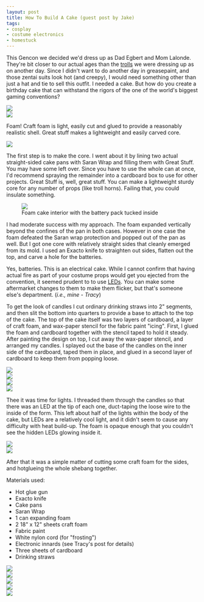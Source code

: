 ```yaml
---
layout: post
title: How To Build A Cake (guest post by Jake)
tags:
- cosplay
- costume electronics
- homestuck
---
```


This Gencon we decided we'd dress up as Dad Egbert and Mom Lalonde. They're bit closer to our actual ages than 
the [trolls](/images/trolls.jpg) we were dressing up as on another day. Since I didn't want to do another day in greasepaint, and those zentai suits look hot (and creepy), I would need something other than just a hat and tie to sell this outfit. I needed a cake. But how do you create a birthday cake that can withstand the rigors of the one of the world's biggest gaming conventions? 

<div class="container">
<div class="row">
<div class="col-sm-6 col-md-6 col-lg-6">
<img src="/images/dad cakestrife.jpg">
</div>
<div class="col-sm-6 col-md-6 col-lg-6">
<img src="/images/mom-lalonde-dad-egbert.jpg">
</div>
</div>
</div>

Foam! Craft foam is light, easily cut and glued to provide a reasonably realistic shell.  Great stuff 
makes a lightweight and easily carved core.

<img src="/images/great stuff foam.jpg">

The first step is to make the core. I went about it by lining two actual straight-sided cake pans with Saran Wrap and filling them with Great Stuff. You may have some left over. Since you have to use the whole can at once, I'd recommend spraying the remainder into a cardboard box to use for other projects. Great Stuff is, well, great stuff. You can make a lightweight sturdy core for any number of props (like troll horns). Failing that, you could insulate something.

<figure>
<img src="/images/cake core.jpg" class="blogpost-center">
<figcaption class="blogpost">Foam cake interior with the battery pack 
    tucked inside</figcaption>
</figure>

I had moderate success with my approach. The foam expanded vertically beyond the confines of the pan in both cases. However in one case the foam defeated the 
Saran wrap protection and popped out of the pan as well. But I got one core with relatively straight sides that cleanly emerged from its mold. I used an Exacto knife to straighten out sides, flatten out the top, and carve a hole for the batteries.

Yes, batteries. This is an electrical cake. While I cannot confirm that having actual fire as part of your costume props would get you ejected from the convention, it seemed prudent to to use [LEDs](http://www.amazon.com/gp/product/B00E79THSG?psc=1&redirect=true&ref_=oh_aui_detailpage_o01_s00). You can make some aftermarket changes to them to make them flicker, but that's someone else's department. (*i.e., mine - Tracy*)

To get the look of candles I cut ordinary drinking straws into 2" segments, 
and then slit the bottom into quarters to provide a base to attach to the top of the cake. The top of the cake itself was two layers of cardboard, a layer of craft foam, and wax-paper stencil for the fabric paint
"icing". First, I glued the foam and cardboard together with the stencil taped to hold it steady. After painting the design on top, I cut away the wax-paper stencil, and arranged my candles. I splayed out the base of the candles on the inner side of the cardboard, taped them in place, and glued in a second layer of cardboard to keep them from popping loose. 

<div class="container">
<div class="row">
    <div class="col-sm-6 col-md-6 col-lg-6">
        <a href=""/images/straw quarters.jpg">
        <img src="/images/straw quarters.jpg" class="blogpost-grid">
        </a>
    </div>
    <div class="col-sm-6 col-md-6 col-lg-6">
        <a href="/images/frosting stencil.jpg">
        <img src="/images/frosting stencil.jpg" class="blogpost-grid">
        </a>
    </div>
</div>
<div class="row">
    <div class="col-sm-6 col-md-6 col-lg-6">
        <a href="/images/taped cake.jpg">
        <img src="/images/taped cake.jpg" class="blogpost-grid">
        </a>
    </div>
    <div class="col-sm-6 col-md-6 col-lg-6">
        <a href="/images/Cake diagram.png">
        <img src="/images/Cake diagram.png" class="blogpost-grid">
        </a>
    </div>
</div>
</div>

Thee it was time for lights. I threaded them through the candles so that 
there was an LED at the tip of each one, 
duct-taping the loose wire to the inside of the form. This left about half of 
the lights within the body of the cake, but LEDs are a relatively cool light, 
and it didn't seem to cause any difficulty with heat 
build-up.  The foam is opaque enough that you couldn't see the hidden LEDs 
glowing inside it.

<div class="container">
<div class="row">
<div class="col-sm-6 col-md-6 col-lg-6">
<img src="/images/leds in place.jpg">
</div>
<div class="col-sm-6 col-md-6 col-lg-6">
<img src="/images/duct tape cake.jpg">
</div>
</div>
</div>

After that it was a simple matter of cutting some craft foam for the sides, and hotglueing the whole shebang together.

Materials used:

*	Hot glue gun
*	Exacto knife
*	Cake pans
*	Saran Wrap
*	1 can expanding foam
*	2 18" x 12" sheets craft foam
*	Fabric paint
*	White nylon cord (for "frosting")
*	Electronic innards (see Tracy's post for details)
*	Three sheets of cardboard
*	Drinking straws


<div class="container">
<div class="row">
    <div class="col-sm-12 col-md-12 col-lg-12">
        <a href=""/images/cake/dad john cake 1.jpg">
        <img src="/images/cake/dad john cake 1.jpg" class="blogpost-grid">
        </a>
    </div>
</div>
<div class="row">
    <div class="col-sm-6 col-md-6 col-lg-6">
        <a href=""/images/cake/dad john cake 2.jpg">
        <img src="/images/cake/dad john cake 2.jpg" class="blogpost-grid">
        </a>
    </div>
    <div class="col-sm-6 col-md-6 col-lg-6">
        <a href="/images/cake/dad john cake 3.jpg">
        <img src="/images/cake/dad john cake 3.jpg" class="blogpost-grid">
        </a>
    </div>
</div>
<div class="row">
    <div class="col-sm-6 col-md-6 col-lg-6">
        <a href=""/images/cake/dad john cake 4.jpg">
        <img src="/images/cake/dad john cake 4.jpg" class="blogpost-grid">
        </a>
    </div>
    <div class="col-sm-6 col-md-6 col-lg-6">
        <a href="/images/cake/dad john cake 5.jpg">
        <img src="/images/cake/dad john cake 5.jpg" class="blogpost-grid">
        </a>
    </div>
</div>
</div>

